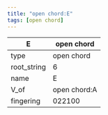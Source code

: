 ```yaml
---
title: "open chord:E"
tags: [open chord]
---
```


|E|open chord|
|---|---|
|type|open chord|
|root_string|6|
|name|E|
|V_of|open chord:A|
|fingering|022100|


